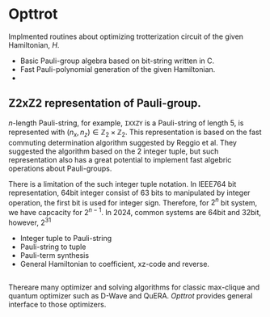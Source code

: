 # Opttrot

Implmented routines about optimizing trotterization circuit of the given Hamiltonian, $H$.

* Basic Pauli-group algebra based on bit-string written in C.
* Fast Pauli-polynomial generation of the given Hamiltonian.
* 

## Z2xZ2 representation of Pauli-group.

$n$-length Pauli-string, for example, `IXXZY` is a Pauli-string of length 5,
is represented with $(n_x, n_z) \in \mathbb{Z}_2 \times \mathbb{Z}_2$.
This representation is based on the fast commuting determination algorithm suggested by Reggio et al.
They suggested the algorithm based on the 2 integer tuple, but such representation also has a great potential to implement fast algebric operations about Pauli-groups.

There is a limitation of the such integer tuple notation. In IEEE764 bit representation, 64bit integer consist of 63 bits to manipulated by integer operation, the first bit is used for integer sign.
Therefore, for $2^n$ bit system, we have capcacity for $2^{n -1}$. In 2024, common systems are 64bit and 32bit, however, $2^{31}$

* Integer tuple to Pauli-string
* Pauli-string to tuple
* Pauli-term synthesis
* General Hamiltonian to coefficient, xz-code and reverse.

## 

Thereare many optimizer and solving algorithms for classic max-clique and 
quantum optimizer such as D-Wave and QuERA. 
*Opttrot* provides general interface to those optimizers.